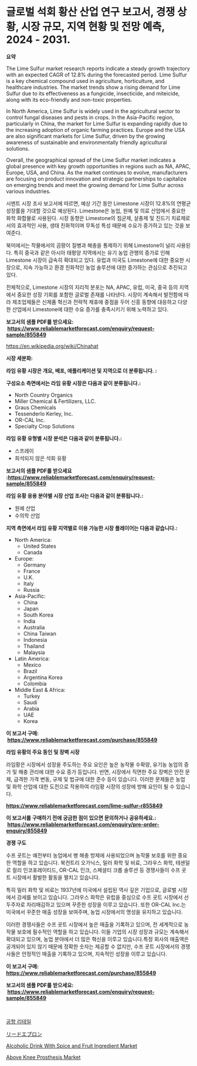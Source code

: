 <p><h1>글로벌 석회 황산 산업 연구 보고서, 경쟁 상황, 시장 규모, 지역 현황 및 전망 예측, 2024 - 2031.</h1></p><p><strong>요약</strong></p>
<p><p>The Lime Sulfur market research reports indicate a steady growth trajectory with an expected CAGR of 12.8% during the forecasted period. Lime Sulfur is a key chemical compound used in agriculture, horticulture, and healthcare industries. The market trends show a rising demand for Lime Sulfur due to its effectiveness as a fungicide, insecticide, and miteicide, along with its eco-friendly and non-toxic properties.</p><p>In North America, Lime Sulfur is widely used in the agricultural sector to control fungal diseases and pests in crops. In the Asia-Pacific region, particularly in China, the market for Lime Sulfur is expanding rapidly due to the increasing adoption of organic farming practices. Europe and the USA are also significant markets for Lime Sulfur, driven by the growing awareness of sustainable and environmentally friendly agricultural solutions.</p><p>Overall, the geographical spread of the Lime Sulfur market indicates a global presence with key growth opportunities in regions such as NA, APAC, Europe, USA, and China. As the market continues to evolve, manufacturers are focusing on product innovation and strategic partnerships to capitalize on emerging trends and meet the growing demand for Lime Sulfur across various industries.</p><p>시멘트 시장 조사 보고서에 따르면, 예상 기간 동안 Limestone 시장이 12.8%의 연평균 성장률을 기대할 것으로 예상된다. Limestone은 농업, 원예 및 의료 산업에서 중요한 화학 화합물로 사용된다. 시장 동향은 Limestone의 침균제, 살충제 및 진드기 치료제로서의 효과적인 사용, 생태 친화적이며 무독성 특성 때문에 수요가 증가하고 있는 것을 보여준다.</p><p>북미에서는 작물에서의 곰팡이 질병과 해충을 통제하기 위해 Limestone이 널리 사용된다. 특히 중국과 같은 아시아 태평양 지역에서는 유기 농업 관행의 증가로 인해 Limestone 시장이 급속히 확대되고 있다. 유럽과 미국도 Limestone에 대한 중요한 시장으로, 지속 가능하고 환경 친화적인 농업 솔루션에 대한 증가하는 관심으로 추진되고 있다.</p><p>전체적으로, Limestone 시장의 지리적 분포는 NA, APAC, 유럽, 미국, 중국 등의 지역에서 중요한 성장 기회를 포함한 글로벌 존재를 나타낸다. 시장이 계속해서 발전함에 따라 제조업체들은 신제품 혁신과 전략적 제휴에 중점을 두어 신흥 동향에 대응하고 다양한 산업에서 Limestone에 대한 수요 증가를 충족시키기 위해 노력하고 있다.</p></p>
<p><strong>보고서의 샘플 PDF를 받으세요: &nbsp;<a href="https://www.reliablemarketforecast.com/enquiry/request-sample/855849">https://www.reliablemarketforecast.com/enquiry/request-sample/855849</a></strong></p>
<p><a href="https://en.wikipedia.org/wiki/Chinahat">https://en.wikipedia.org/wiki/Chinahat</a></p>
<p><strong>시장 세분화:</strong></p>
<p><strong> 라임 유황 시장은 개요, 배포, 애플리케이션 및 지역으로 더 분류됩니다. :</strong></p>
<p><strong>구성요소 측면에서는 라임 유황 시장은 다음과 같이 분류됩니다.:</strong></p>
<p><ul><li>North Country Organics</li><li>Miller Chemical & Fertilizers, LLC.</li><li>Graus Chemicals</li><li>Tessenderlo Kerley, Inc.</li><li>OR-CAL Inc.</li><li>Specialty Crop Solutions</li></ul></p>
<p><strong> 라임 유황 유형별 시장 분석은 다음과 같이 분류됩니다.:</strong></p>
<p><ul><li>스프레이</li><li>희석되지 않은 석회 유황</li></ul></p>
<p><strong>보고서의 샘플 PDF를 받으세요 :<a href="https://www.reliablemarketforecast.com/enquiry/request-sample/855849">https://www.reliablemarketforecast.com/enquiry/request-sample/855849</a></strong></p>
<p><strong> 라임 유황 응용 분야별 시장 산업 조사는 다음과 같이 분류됩니다.:</strong></p>
<p><ul><li>원예 산업</li><li>수의학 산업</li></ul></p>
<p><strong>지역 측면에서 라임 유황 지역별로 이용 가능한 시장 플레이어는 다음과 같습니다.:</strong></p>
<p><ul>
    <li>
        North America:
        <ul>
            <li>United States</li>
            <li>Canada</li>
        </ul>
    </li>
    <li>
        Europe:
        <ul>
            <li>Germany</li>
            <li>France</li>
            <li>U.K.</li>
            <li>Italy</li>
            <li>Russia</li>
        </ul>
    </li>
    <li>
        Asia-Pacific:
        <ul>
            <li>China</li>
            <li>Japan</li>
            <li>South Korea</li>
            <li>India</li>
            <li>Australia</li>
            <li>China Taiwan</li>
            <li>Indonesia</li>
            <li>Thailand</li>
            <li>Malaysia</li>
        </ul>
    </li>
    <li>
        Latin America:
        <ul>
            <li>Mexico</li>
            <li>Brazil</li>
            <li>Argentina Korea</li>
            <li>Colombia</li>
        </ul>
    </li>
    <li>
        Middle East & Africa:
        <ul>
            <li>Turkey</li>
            <li>Saudi</li>
            <li>Arabia</li>
            <li>UAE</li>
            <li>Korea</li>
        </ul>
    </li>
    </ul></p>
<p><strong>이 보고서 구매: &nbsp;<a href="https://www.reliablemarketforecast.com/purchase/855849">https://www.reliablemarketforecast.com/purchase/855849</a></strong></p>
<p><strong>라임 유황의 주요 동인 및 장벽 시장</strong></p>
<p><p>라임황은 시장에서 성장을 주도하는 주요 요인은 높은 농작물 수확량, 유기농 농업의 증가 및 해충 관리에 대한 수요 증가 등입니다. 반면, 시장에서 직면한 주요 장벽은 안전 문제, 급격한 가격 변동, 규제 및 법규에 대한 준수 등이 있습니다. 이러한 문제들은 농업 및 화학 산업에 대한 도전으로 작용하여 라임황 시장의 성장에 방해 요인이 될 수 있습니다.</p></p>
<p><strong><a href="https://www.reliablemarketforecast.com/lime-sulfur-r855849">https://www.reliablemarketforecast.com/lime-sulfur-r855849</a></strong></p>
<p><strong>이 보고서를 구매하기 전에 궁금한 점이 있으면 문의하거나 공유하세요.: &nbsp;<a href="https://www.reliablemarketforecast.com/enquiry/pre-order-enquiry/855849">https://www.reliablemarketforecast.com/enquiry/pre-order-enquiry/855849</a></strong></p>
<p><strong>경쟁 구도</strong></p>
<p><p>수프 굣트는 예전부터 농업에서 병 해충 방제에 사용되었으며 농작물 보호를 위한 중요한 역할을 하고 있습니다. 북컨트리 오가닉스, 밀러 화학 및 비료, 그라우스 화학, 테센덜로 컬리 인코포레이티드, OR-CAL 인크, 스페셜티 크롭 솔루션 등 경쟁사들이 수프 굣트 시장에서 활발한 활동을 펼치고 있습니다.</p><p>특히 밀러 화학 및 비료는 1937년에 미국에서 설립된 역사 깊은 기업으로, 글로벌 시장에서 강세를 보이고 있습니다. 그라우스 화학은 유럽을 중심으로 수프 굣트 시장에서 선두주자로 자리매김하고 있으며 꾸준한 성장을 이루고 있습니다. 또한 OR-CAL Inc.는 미국에서 꾸준한 매출 성장을 보여주며, 농업 시장에서의 명성을 유지하고 있습니다.</p><p>이러한 경쟁사들은 수프 굣트 시장에서 높은 매출을 기록하고 있으며, 전 세계적으로 농작물 보호에 필수적인 역할을 하고 있습니다. 이들 기업의 시장 성장과 규모는 계속해서 확대되고 있으며, 농업 분야에서 더 많은 혁신을 이루고 있습니다.특정 회사의 매출액은 공개되어 있지 않기 때문에 정확한 숫자는 제공할 수 없지만, 수프 굣트 시장에서의 경쟁사들은 안정적인 매출을 기록하고 있으며, 지속적인 성장을 이루고 있습니다.</p></p>
<p><strong>이 보고서 구매: &nbsp; <a href="https://www.reliablemarketforecast.com/purchase/855849">https://www.reliablemarketforecast.com/purchase/855849</a></strong></p>
<p><strong>보고서의 샘플 PDF를 받으세요: &nbsp;<a href="https://www.reliablemarketforecast.com/enquiry/request-sample/855849">https://www.reliablemarketforecast.com/enquiry/request-sample/855849</a></strong><strong></strong></p>
<p>&nbsp;</p>
<p><p><a href="https://github.com/LuckeyCorbin/Market-Research-Report-List-1/blob/main/45672014523.md">공항 리테일</a></p><p><a href="https://github.com/DanykaKilback/Market-Research-Report-List-2/blob/main/2561140916.md">リードエプロン</a></p><p><a href="https://github.com/nigngrjl95/Market-Research-Report-List-1/blob/main/alcoholic-drink-with-spice-and-fruit-ingredient-market.md">Alcoholic Drink With Spice and Fruit Ingredient Market</a></p><p><a href="https://github.com/sarohimweaach77/Market-Research-Report-List-1/blob/main/above-knee-prosthesis-market.md">Above Knee Prosthesis Market</a></p></p>